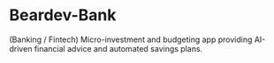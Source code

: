 # Beardev-Bank
(Banking / Fintech) Micro-investment and budgeting app providing AI-driven financial advice and automated savings plans.
